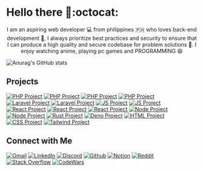 # Hello there 👋:octocat:

<p align="center">
I am an aspiring web developer 💻 from philippines 🇵🇭 who loves back-end development 💪, I always prioritize best practices and security to ensure that I can produce a high quality and secure codebase for problem solutions 🥰. I enjoy watching anime, playing pc games and PROGRAMMING 😄
<p>

![Anurag's GitHub stats](https://github-readme-stats.vercel.app/api?username=zerexei&show_icons=true&icon_color=fec615&text_color=f1f1f1f1&bg_color=4c4c4c&title_color=fec615&hide_title=true&hide_border=true)

## Projects
[![PHP Project](https://img.shields.io/badge/php_core-4c4c4c?style=for-the-badge&logo=php&logoColor=fff)](https://github.com/zerexei/php-core)
[![PHP Project](https://img.shields.io/badge/php_router-4c4c4c?style=for-the-badge&logo=php&logoColor=fff)](https://github.com/zerexei/php-simple-router)
[![PHP Project](https://img.shields.io/badge/php_auth-4c4c4c?style=for-the-badge&logo=php&logoColor=fff)](https://github.com/zerexei/php-auth)
[![PHP Project](https://img.shields.io/badge/php_helper-4c4c4c?style=for-the-badge&logo=php&logoColor=fff)](https://github.com/zerexei/php-helper)
[![Laravel Project](https://img.shields.io/badge/reet-4c4c4c?style=for-the-badge&logo=laravel&logoColor=fff)](https://github.com/zerexei)
[![Laravel Project](https://img.shields.io/badge/reet-4c4c4c?style=for-the-badge&logo=laravel&logoColor=fff)](https://github.com/zerexei)
[![JS Project](https://img.shields.io/badge/js_tools-4c4c4c?style=for-the-badge&logo=javascript&logoColor=fff)](https://github.com/zerexei/js-tools)
[![JS Project](https://img.shields.io/badge/reet-4c4c4c?style=for-the-badge&logo=javascript&logoColor=fff)](https://github.com/zerexei)
[![React Project](https://img.shields.io/badge/reet-4c4c4c?style=for-the-badge&logo=react&logoColor=fff)](https://github.com/zerexei)
[![React Project](https://img.shields.io/badge/reet-4c4c4c?style=for-the-badge&logo=react&logoColor=fff)](https://github.com/zerexei)
[![React Project](https://img.shields.io/badge/reet-4c4c4c?style=for-the-badge&logo=react&logoColor=fff)](https://github.com/zerexei)
[![Node Project](https://img.shields.io/badge/reet-4c4c4c?style=for-the-badge&logo=ts-node&logoColor=fff)](https://github.com/zerexei)
[![Node Project](https://img.shields.io/badge/express_prisma-4c4c4c?style=for-the-badge&logo=ts-node&logoColor=fff)](https://github.com/zerexei/crud-prisma)
[![Rust Project](https://img.shields.io/badge/reet-4c4c4c?style=for-the-badge&logo=rust&logoColor=fff)](https://github.com/zerexei)
[![Deno Project](https://img.shields.io/badge/reet-4c4c4c?style=for-the-badge&logo=deno&logoColor=fff)](https://github.com/zerexei)
[![HTML Project](https://img.shields.io/badge/seo_template-4c4c4c?style=for-the-badge&logo=html5&logoColor=fff)](https://github.com/zerexei/seo-template)
[![CSS Project](https://img.shields.io/badge/3_page_site-4c4c4c?style=for-the-badge&logo=css3&logoColor=fff)](https://github.com/zerexei/reet-css)
[![Tailwind Project](https://img.shields.io/badge/tailwind_components-4c4c4c?style=for-the-badge&logo=tailwind-css&logoColor=fff)](https://github.com/zerexei/tailwindcss-components/)
  

## Connect with Me
[![Gmail](https://img.shields.io/badge/gmail-4c4c4c?style=flat&logo=gmail&logoColor=white)](https://mail.google.com?tf=cm&to=angeloarcillas64@gmail.com)
[![LinkedIn](https://img.shields.io/badge/linkedin-4c4c4c?style=flat&logo=linkedin&logoColor=white)](https://github.com/zerexei)
[![Discord](https://img.shields.io/badge/discord-4c4c4c?style=flat&logo=discord&logoColor=white)](https://discord.com/users/743835873287733249)
[![Github](https://img.shields.io/badge/github-4c4c4c?style=flat&logo=github&logoColor=white)](https://github.com/zerexei)
[![Notion](https://img.shields.io/badge/notion-4c4c4c?style=flat&logo=notion&logoColor=white)](www.notion.so/zerexei)
[![Reddit](https://img.shields.io/badge/reddit-4c4c4c?style=flat&logo=reddit&logoColor=white)](https://github.com/zerexei)
[![Stack Overflow](https://img.shields.io/badge/stack%20overflow-4c4c4c?style=flat&logo=stack-overflow&logoColor=white)](https://stackexchange.com/users/21726141/zerexei)
[![CodeWars](https://img.shields.io/badge/codewars-4c4c4c?style=flat&logo=codewars&logoColor=white)](https://www.codewars.com/users/angeloarcillas64)

